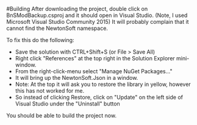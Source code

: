 #Building
After downloading the project, double click on BnSModBackup.csproj and it should open in Visual Studio. (Note, I used Microsoft Visual Studio Community 2015)
It will probably complain that it cannot find the NewtonSoft namespace.

To fix this do the following:
* Save the solution with CTRL+Shift+S (or File > Save All)
* Right click "References" at the top right in the Solution Explorer mini-window.
* From the right-click-menu select "Manage NuGet Packages..."
* It will bring up the NewtonSoft.Json in a window.
* Note: At the top it will ask you to restore the library in yellow, however this has not worked for me.
* So instead of clicking Restore, click on "Update" on the left side of Visual Studio under the "Uninstall" button

You should be able to build the project now.
